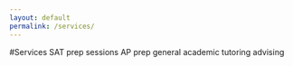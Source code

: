 ```yaml
---
layout: default
permalink: /services/
---
```


#Services
SAT prep sessions
AP prep
general academic tutoring
advising

